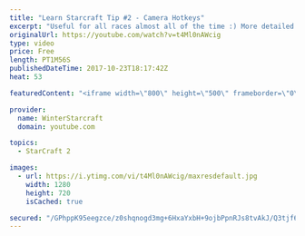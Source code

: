 ```yaml
---
title: "Learn Starcraft Tip #2 - Camera Hotkeys"
excerpt: "Useful for all races almost all of the time :) More detailed guides/tutorials under the learn to play starcraft playlist."
originalUrl: https://youtube.com/watch?v=t4Ml0nAWcig
type: video
price: Free
length: PT1M56S
publishedDateTime: 2017-10-23T18:17:42Z
heat: 53

featuredContent: "<iframe width=\"800\" height=\"500\" frameborder=\"0\" src=\"https://www.youtube.com/embed/t4Ml0nAWcig\" allow=\"accelerometer; autoplay; encrypted-media; gyroscope; picture-in-picture\" allowfullscreen></iframe>"

provider:
  name: WinterStarcraft
  domain: youtube.com

topics:
  - StarCraft 2

images:
  - url: https://i.ytimg.com/vi/t4Ml0nAWcig/maxresdefault.jpg
    width: 1280
    height: 720
    isCached: true

secured: "/GPhppK95eegzce/z0shqnogd3mg+6HxaYxbH+9ojbPpnRJs8tvAkJ/Q3tjf60CAsL/C2RQpvqv8xZoDj7fIv5jV5LfnBUgwAHvnwjyEQiZSHdrqVIpXYBssLyx603cMGin60Z64HCO1oMYxIsRFbDdoHvCrPS5jthuIbDbtUR0GtPkLjWewqRA//gRm3jnbkpjYkFqgkI/RllOosrOtXATB6ls0mqagjeRa8lzB6XvF0l+Gkuinx9sFPomtl0QJegacGwRyIQZX9Iinf3+3S6dqdmwx8yGs0s/i897aQ08Xbjc8fHZsExHIxrhek7T0SpZLuHqiFju/u/rzDh0wMctPc7qc+rpTge3Rvu6C5/mCKSwOaukY2QBDc2OXhF2AynHZ7qYjk0+SyjZVOyShU9Q+/dsYh+mfV72zob+XiYE=;nu3LUM8FGIXwlvBHR1WJ4A=="
---
```


